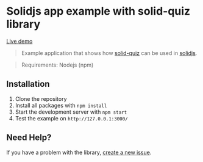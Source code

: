 # Solidjs app example with solid-quiz library

[Live demo](https://doldsimo.github.io/solidjs-quiz)

> Example application that shows how [solid-quiz](https://github.com/doldsimo/solid-quiz) can be used in [solidjs]([https://start.solidjs.com/getting-started/what-is-solidstart](https://www.solidjs.com/)).

> Requirements: Nodejs (npm)

## Installation

1. Clone the repository
2. Install all packages with `npm install`
3. Start the development server with `npm start`
5. Test the example on `http://127.0.0.1:3000/`

## Need Help?

If you have a problem with the library, [create a new issue](https://github.com/doldsimo/solidjs-quiz/issues/new).
